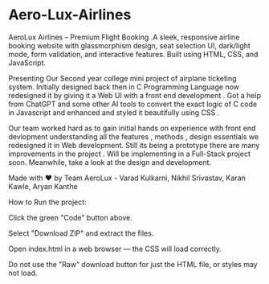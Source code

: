 # Aero-Lux-Airlines
AeroLux Airlines – Premium Flight Booking .A sleek, responsive airline booking website with glassmorphism design, seat selection UI, dark/light mode, form validation, and interactive features. Built using HTML, CSS, and JavaScript.


Presenting Our Second year college mini project of airplane ticketing system. Initially designed back then in C Programming Language now redesigned it by giving it a Web UI with a front end development . Got a help from ChatGPT and some other AI tools to convert the exact logic of C code in Javascript and enhanced and styled it beautifully using CSS .


Our team worked hard as to gain initial hands on experience with front end devlopment understanding all the features , methods , design essentials we redesigned it in Web development.
Still its being a prototype there are many improvements in the project . Will be implementing in a Full-Stack project soon. Meanwhile, take a look at the design and development.


Made with ❤️ by Team AeroLux - Varad Kulkarni, Nikhil Srivastav,  Karan Kawle, Aryan Kanthe

How to Run the project:

Click the green "Code" button above.

Select "Download ZIP" and extract the files.

Open index.html in a web browser — the CSS will load correctly.

Do not use the "Raw" download button for just the HTML file, or styles may not load.

